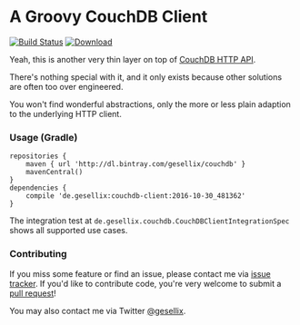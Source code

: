 # A Groovy CouchDB Client 

[![Build Status](https://travis-ci.org/gesellix/couchdb-client.svg?branch=master)](https://travis-ci.org/gesellix/couchdb-client)
[ ![Download](https://api.bintray.com/packages/gesellix/couchdb/couchdb-client/images/download.svg) ](https://bintray.com/gesellix/couchdb/couchdb-client/_latestVersion)

Yeah, this is another very thin layer on top of [CouchDB HTTP API](http://docs.couchdb.org/en/1.6.1/intro/api.html).

There's nothing special with it, and it only exists because other solutions are often too over engineered.

You won't find wonderful abstractions, only the more or less plain adaption to the underlying HTTP client.

### Usage (Gradle)

````
repositories {
    maven { url 'http://dl.bintray.com/gesellix/couchdb' }
    mavenCentral()
}
dependencies {
    compile 'de.gesellix:couchdb-client:2016-10-30_481362'
}
````

The integration test at `de.gesellix.couchdb.CouchDBClientIntegrationSpec` shows all supported use cases.

### Contributing

If you miss some feature or find an issue, please contact me via [issue tracker](https://github.com/gesellix/couchdb-client/issues).
If you'd like to contribute code, you're very welcome to submit a [pull request](https://github.com/gesellix/couchdb-client/pulls)! 

You may also contact me via Twitter [@gesellix](https://twitter.com/gesellix).

